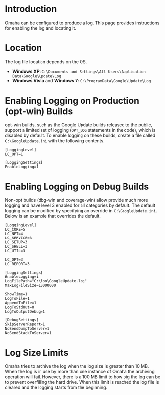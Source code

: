 # Introduction #

Omaha can be configured to produce a log. This page provides instructions for enabling the log and locating it.

# Location #

The log file location depends on the OS.
  * **Windows XP**: `C:\Documents and Settings\All Users\Application Data\Google\Update\Log`
  * **Windows Vista** and **Windows 7**: `C:\ProgramData\Google\Update\Log`

# Enabling Logging on Production (opt-win) Builds #

opt-win builds, such as the Google Update builds released to the public, support a limited set of logging (`OPT_LOG` statements in the code), which is disabled by default. To enable logging on these builds, create a file called `C:\GoogleUpdate.ini` with the following contents.

```
[LoggingLevel]
LC_OPT=1

[LoggingSettings]
EnableLogging=1
```

# Enabling Logging on Debug Builds #
Non-opt builds (dbg-win and coverage-win) allow provide much more logging and have level 3 enabled for all categories by default. The default logging can be modified by specifying an override in `C:\GoogleUpdate.ini`. Below is an example that overrides the default.

```
[LoggingLevel]
LC_CORE=5
LC_NET=4
LC_SERVICE=3
LC_SETUP=3
LC_SHELL=3
LC_UTIL=3

LC_OPT=3
LC_REPORT=3

[LoggingSettings]
EnableLogging=1
LogFilePath="C:\foo\GoogleUpdate.log"
MaxLogFileSize=10000000

ShowTime=1
LogToFile=1
AppendToFile=1
LogToStdOut=0
LogToOutputDebug=1

[DebugSettings]
SkipServerReport=1
NoSendDumpToServer=1
NoSendStackToServer=1
```
# Log Size Limits #
Omaha tries to archive the log when the log size is greater than 10 MB. When the log is in use by more than one instance of Omaha the archiving operation will fail. However, there is a 100 MB limit to how big the log can be to prevent overfilling the hard drive. When this limit is reached the log file is cleared and the logging starts from the beginning.